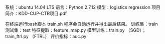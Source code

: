 系统：ubuntu 14.04 LTS
语言：Python 2.7.12
模型：logistics regression
项目简介：KDD-CUP-CTR项目.pdf

在终端运行bash脚本 train.sh 程序会自动运行并得出最后结果。
训练集：train
测试集：test
特征提取：feature_map.py
模型训练：train.py （SGD）；train_ftrl.py （FTRL）
评价指标：auc.py


